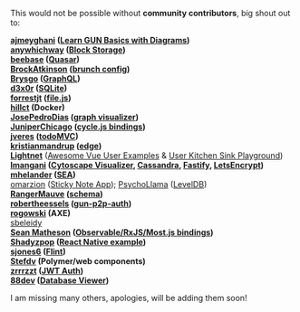 This would not be possible without **community contributors**, big shout out to:

**[ajmeyghani](https://github.com/ajmeyghani) ([Learn GUN Basics with Diagrams](https://medium.com/@ajmeyghani/gundb-a-graph-database-in-javascript-3860a08d873c))**<br>
**[anywhichway](https://github.com/anywhichway) ([Block Storage](https://github.com/anywhichway/gun-block))**<br>
**[beebase](https://github.com/beebase) ([Quasar](https://github.com/beebase/gun-vuex-quasar))**<br> **[BrockAtkinson](https://github.com/BrockAtkinson) ([brunch config](https://github.com/BrockAtkinson/brunch-gun))**<br> 
**[Brysgo](https://github.com/brysgo) ([GraphQL](https://github.com/brysgo/graphql-gun))**<br>
**[d3x0r](https://github.com/d3x0r) ([SQLite](https://github.com/d3x0r/gun-db))**<br>
**[forrestjt](https://github.com/forrestjt) ([file.js](https://github.com/amark/gun/blob/master/lib/file.js))**<br>
**[hillct](https://github.com/hillct) (Docker)**<br>
**[JosePedroDias](https://github.com/josepedrodias) ([graph visualizer](http://acor.sl.pt:9966))**<br>
**[JuniperChicago](https://github.com/JuniperChicago) ([cycle.js bindings](https://github.com/JuniperChicago/cycle-gun))**<br>
**[jveres](https://github.com/jveres) ([todoMVC](https://github.com/jveres/todomvc))**<br>
**[kristianmandrup](https://github.com/kristianmandrup) ([edge](https://github.com/kristianmandrup/gun-edge))**<br>
**[Lightnet](https://github.com/Lightnet)** ([Awesome Vue User Examples](https://glitch.com/edit/#!/jsvuegunui?path=README.md:1:0) & [User Kitchen Sink Playground](https://gdb-auth-vue-node.glitch.me/))<br>
**[lmangani](https://github.com/lmangani) ([Cytoscape Visualizer](https://github.com/lmangani/gun-scape), [Cassandra](https://github.com/lmangani/gun-cassandra), [Fastify](https://github.com/lmangani/fastify-gundb), [LetsEncrypt](https://github.com/lmangani/polyGun-letsencrypt))**<br>
**[mhelander](https://github.com/mhelander) ([SEA](https://github.com/amark/gun/blob/master/sea.js))**<br> [omarzion](https://github.com/omarzion) ([Sticky Note App](https://github.com/omarzion/stickies)); [PsychoLlama](https://github.com/PsychoLlama) ([LevelDB](https://github.com/PsychoLlama/gun-level))<br>
**[RangerMauve](https://github.com/RangerMauve) ([schema](https://github.com/gundb/gun-schema))**<br>
**[robertheessels](https://github.com/swifty) ([gun-p2p-auth](https://github.com/swifty/gun-p2p-auth))**<br>
**[rogowski](https://github.com/rogowski) (AXE)**<br>
[sbeleidy](https://github.com/sbeleidy)<br>
**[Sean Matheson](https://github.com/ctrlplusb) ([Observable/RxJS/Most.js bindings](https://github.com/ctrlplusb/gun-most))**<br>
**[Shadyzpop](https://github.com/Shadyzpop) ([React Native example](https://github.com/amark/gun/tree/master/examples/react-native))**<br>
**[sjones6](https://github.com/sjones6) ([Flint](https://github.com/sjones6/gun-flint))**<br>
**[Stefdv](https://github.com/stefdv) (Polymer/web components)**<br>
**[zrrrzzt](https://github.com/zrrrzzt) ([JWT Auth](https://gist.github.com/zrrrzzt/6f88dc3cedee4ee18588236756d2cfce))**<br>
**[88dev](https://github.com/88dev) ([Database Viewer](https://github.com/88dev/gun-show))**<br>

I am missing many others, apologies, will be adding them soon!